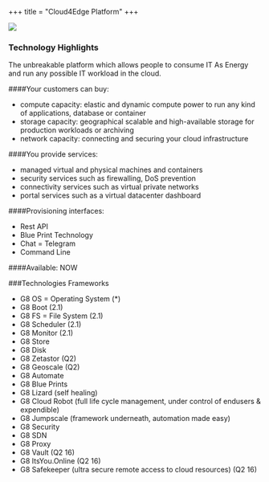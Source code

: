 +++
title = "Cloud4Edge Platform"
+++

<img class="gener8Logo" src="https://3.bp.blogspot.com/-db5DSmaoYVs/VscLuWFUZDI/AAAAAAAAC3Q/iY3kBP8xgtA/s400/Cloud4edge%2Bplatform.1.png">

### Technology Highlights

The unbreakable platform which allows people to consume IT As Energy and run any possible IT workload in the cloud.

####Your customers can buy:
* compute capacity: elastic and dynamic compute power to run any kind of applications, database or container
* storage capacity: geographical scalable and high-available storage for production workloads or archiving
* network capacity: connecting and securing your cloud infrastructure

####You provide services:
* managed virtual and physical machines and containers
* security services such as firewalling, DoS prevention
* connectivity services such as virtual private networks
* portal services such as a virtual datacenter dashboard

####Provisioning interfaces:
* Rest API
* Blue Print Technology
* Chat = Telegram
* Command Line

####Available: NOW

###Technologies Frameworks
* G8 OS = Operating System (*)
* G8 Boot (2.1)
* G8 FS = File System (2.1)
* G8 Scheduler (2.1)
* G8 Monitor (2.1)
* G8 Store
* G8 Disk
* G8 Zetastor (Q2)
* G8 Geoscale (Q2)
* G8 Automate
* G8 Blue Prints
* G8 Lizard  (self healing)
* G8 Cloud Robot (full life cycle management, under control of endusers & expendible)
* G8 Jumpscale (framework underneath, automation made easy)
* G8 Security
* G8 SDN
* G8 Proxy
* G8 Vault (Q2 16)
* G8 ItsYou.Online (Q2 16)
* G8 Safekeeper (ultra secure remote access to cloud resources) (Q2 16)
